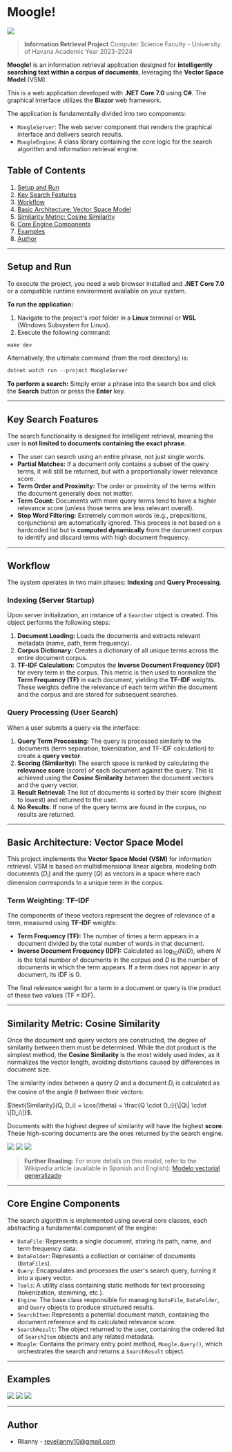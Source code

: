 # Moogle!

![](Moogle!.png)

> **Information Retrieval Project**
> Computer Science Faculty - University of Havana
> Academic Year 2023-2024

**Moogle!** is an information retrieval application designed for **intelligently searching text within a corpus of documents**, leveraging the **Vector Space Model** (VSM).

This is a web application developed with **.NET Core 7.0** using **C#**. The graphical interface utilizes the **Blazor** web framework.

The application is fundamentally divided into two components:

-   `MoogleServer`: The web server component that renders the graphical interface and delivers search results.
-   `MoogleEngine`: A class library containing the core logic for the search algorithm and information retrieval engine.

## Table of Contents

1. [Setup and Run](#setup-and-run)
2. [Key Search Features](#key-search-features)
3. [Workflow](#workflow)
4. [Basic Architecture: Vector Space Model](#basic-architecture-vector-space-model)
5. [Similarity Metric: Cosine Similarity](#similarity-metric-cosine-similarity)
6. [Core Engine Components](#core-engine-components)
7. [Examples](#examples)
8. [Author](#author)

---

## Setup and Run

To execute the project, you need a web browser installed and **.NET Core 7.0** or a compatible runtime environment available on your system.

**To run the application:**

1.  Navigate to the project's root folder in a **Linux** terminal or **WSL** (Windows Subsystem for Linux).
2.  Execute the following command:

```cs
make dev
````

Alternatively, the ultimate command (from the root directory) is:

```cs
dotnet watch run --project MoogleServer
```

**To perform a search:** Simply enter a phrase into the search box and click the **Search** button or press the **Enter** key.

-----

## Key Search Features

The search functionality is designed for intelligent retrieval, meaning the user is **not limited to documents containing the exact phrase**.

  - The user can search using an entire phrase, not just single words.
  - **Partial Matches:** If a document only contains a subset of the query terms, it will still be returned, but with a proportionally lower relevance score.
  - **Term Order and Proximity:** The order or proximity of the terms within the document generally does not matter.
  - **Term Count:** Documents with more query terms tend to have a higher relevance score (unless those terms are less relevant overall).
  - **Stop Word Filtering:** Extremely common words (e.g., prepositions, conjunctions) are automatically ignored. This process is not based on a hardcoded list but is **computed dynamically** from the document corpus to identify and discard terms with high document frequency.

-----

## Workflow

The system operates in two main phases: **Indexing** and **Query Processing**.

### Indexing (Server Startup)

Upon server initialization, an instance of a `Searcher` object is created. This object performs the following steps:

1.  **Document Loading:** Loads the documents and extracts relevant metadata (name, path, term frequency).
2.  **Corpus Dictionary:** Creates a dictionary of all unique terms across the entire document corpus.
3.  **TF-IDF Calculation:** Computes the **Inverse Document Frequency (IDF)** for every term in the corpus. This metric is then used to normalize the **Term Frequency (TF)** in each document, yielding the **TF-IDF** weights. These weights define the relevance of each term within the document and the corpus and are stored for subsequent searches.

### Query Processing (User Search)

When a user submits a query via the interface:

1.  **Query Term Processing:** The query is processed similarly to the documents (term separation, tokenization, and TF-IDF calculation) to create a **query vector**.
2.  **Scoring (Similarity):** The search space is ranked by calculating the **relevance score** (*score*) of each document against the query. This is achieved using the **Cosine Similarity** between the document vectors and the query vector.
3.  **Result Retrieval:** The list of documents is sorted by their score (highest to lowest) and returned to the user.
4.  **No Results:** If none of the query terms are found in the corpus, no results are returned.

-----

## Basic Architecture: Vector Space Model

This project implements the **Vector Space Model (VSM)** for information retrieval. VSM is based on multidimensional linear algebra, modeling both documents ($D_i$) and the query ($Q$) as vectors in a space where each dimension corresponds to a unique term in the corpus.

### Term Weighting: TF-IDF

The components of these vectors represent the degree of relevance of a term, measured using **TF-IDF** weights:

  - **Term Frequency (TF):** The number of times a term appears in a document divided by the total number of words in that document.
  - **Inverse Document Frequency (IDF):** Calculated as $\log_{10}(N/D)$, where $N$ is the total number of documents in the corpus and $D$ is the number of documents in which the term appears. If a term does not appear in any document, its IDF is 0.

The final relevance weight for a term in a document or query is the product of these two values ($\text{TF} \times \text{IDF}$).

-----

## Similarity Metric: Cosine Similarity

Once the document and query vectors are constructed, the degree of similarity between them must be determined. While the dot product is the simplest method, the **Cosine Similarity** is the most widely used index, as it normalizes the vector length, avoiding distortions caused by differences in document size.

The similarity index between a query $Q$ and a document $D_i$ is calculated as the cosine of the angle $\theta$ between their vectors:

$\text{Similarity}(Q, D_i) = \cos(\theta) = \frac{Q \cdot D_i}{\|Q\| \cdot \|D_i\|}$.

Documents with the highest degree of similarity will have the highest **score**. These high-scoring documents are the ones returned by the search engine.

![](SimCos1.png)
![](SimCos2.png)
![](SimCosAngle.png)


> **Further Reading:** For more details on this model, refer to the Wikipedia article (available in Spanish and English): [Modelo vectorial generalizado](https://es.wikipedia.org/wiki/Modelo_vectorial_generalizado)

-----

## Core Engine Components

The search algorithm is implemented using several core classes, each abstracting a fundamental component of the engine:

- `DataFile`: Represents a single document, storing its path, name, and term frequency data.
- `DataFolder`: Represents a collection or container of documents (`DataFiles`).
- `Query`: Encapsulates and processes the user's search query, turning it into a query vector.
- `Tools`: A utility class containing static methods for text processing (tokenization, stemming, etc.).
- `Engine`: The base class responsible for managing `DataFile`, `DataFolder`, and `Query` objects to produce structured results.
- `SearchItem`: Represents a potential document match, containing the document reference and its calculated relevance score.
- `SearchResult`: The object returned to the user, containing the ordered list of `SearchItem` objects and any related metadata.
- `Moogle`: Contains the primary entry point method, `Moogle.Query()`, which orchestrates the search and returns a `SearchResult` object.

-----

## Examples
![](MoogleInterface0.png)
![](MoogleInterface1.png)
![](MoogleInterface2.png)

-----

## Author
* Rlianny - revelianny10@gmail.com



